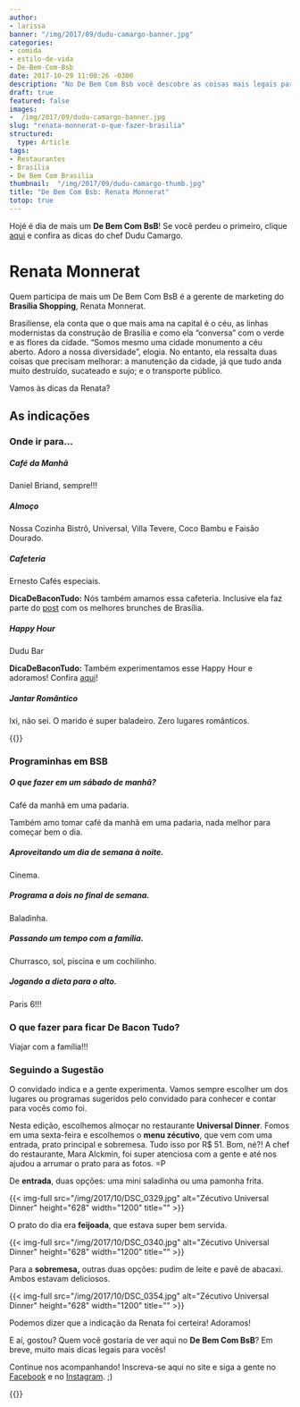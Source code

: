```yaml
---
author:
- larissa
banner: "/img/2017/09/dudu-camargo-banner.jpg"
categories:
- comida
- estilo-de-vida
- De-Bem-Com-Bsb
date: 2017-10-29 11:00:26 -0300
description: "No De Bem Com Bsb você descobre as coisas mais legais para comer e fazer em Brasília, indicado por quem conhece bem a capital"
draft: true
featured: false
images:
-  /img/2017/09/dudu-camargo-banner.jpg
slug: "renata-monnerat-o-que-fazer-brasilia"
structured:
  type: Article
tags:
- Restaurantes
- Brasília
- De Bem Com Brasilia
thumbnail:  "/img/2017/09/dudu-camargo-thumb.jpg"
title: "De Bem Com Bsb: Renata Monnerat"
totop: true
---
```


Hojé é dia de mais um **De Bem Com BsB**! Se você perdeu o primeiro, clique [aqui](http://debacontudo.com.br/de-bem-com-bsb/dudu-camargo-o-que-fazer-brasilia/) e confira as dicas do chef Dudu Camargo. 

# Renata Monnerat

Quem participa de mais um De Bem Com BsB é a gerente de marketing do **Brasília Shopping**, Renata Monnerat. 

Brasiliense, ela conta que o que mais ama na capital é o céu, as linhas modernistas da construção de Brasília e como ela “conversa” com o verde e as flores da cidade. “Somos mesmo uma cidade monumento a céu aberto. Adoro a nossa diversidade”, elogia. No entanto, ela ressalta duas coisas que precisam melhorar: a manutenção da cidade, já que tudo anda muito destruído, sucateado e sujo; e o transporte público.

Vamos às dicas da Renata?

## As indicações

### Onde ir para...

##### Café da Manhã

Daniel Briand, sempre!!!

#####  Almoço

Nossa Cozinha Bistrô, Universal, Villa Tevere, Coco Bambu e Faisão Dourado.

#####  Cafeteria

Ernesto Cafés especiais.

**DicaDeBaconTudo:** Nós também amamos essa cafeteria. Inclusive ela faz parte do [post](http://debacontudo.com.br/comida/melhor-brunch-de-brasilia/) com os melhores brunches de Brasília.

#####  Happy Hour

Dudu Bar

**DicaDeBaconTudo:** Também experimentamos esse Happy Hour e adoramos! Confira [aqui](http://debacontudo.com.br/de-bem-com-bsb/dudu-camargo-o-que-fazer-brasilia/)!

#####  Jantar Romântico

Ixi, não sei. O marido é super baladeiro. Zero lugares românticos.



{{<facebook-like>}}

### Programinhas em BSB

##### O que fazer em um sábado de manhã?

Café da manhã em uma padaria.

Também amo tomar café da manhã em uma padaria, nada melhor para começar bem o dia.

##### Aproveitando um dia de semana à noite.

Cinema.

##### Programa a dois no final de semana.

Baladinha.

##### Passando um tempo com a família.

Churrasco, sol, piscina e um cochilinho.

#####  Jogando a dieta para o alto.

Paris 6!!! 

### O que fazer para ficar De Bacon Tudo?

Viajar com a família!!!



### Seguindo a Sugestão

O convidado indica e a gente experimenta. Vamos sempre escolher um dos lugares ou programas sugeridos pelo convidado para conhecer e contar para vocês como foi. 

Nesta edição, escolhemos almoçar no restaurante **Universal Dinner**. Fomos em uma sexta-feira e escolhemos o **menu zécutivo**, que vem com uma entrada, prato principal e sobremesa. Tudo isso por R$ 51. Bom, né?!  A chef do restaurante, Mara Alckmin, foi super atenciosa com a gente e até nos ajudou a arrumar o prato para as fotos. =P

De **entrada**, duas opções: uma mini saladinha ou uma pamonha frita. 

{{< img-full src="/img/2017/10/DSC_0329.jpg" alt="Zécutivo Universal Dinner"  height="628" width="1200" title="" >}}

O prato do dia era **feijoada**, que estava super bem servida.

{{< img-full src="/img/2017/10/DSC_0340.jpg" alt="Zécutivo Universal Dinner"  height="628" width="1200" title="" >}}

Para a **sobremesa,** outras duas opções: pudim de leite e pavê de abacaxi. Ambos estavam deliciosos.

{{< img-full src="/img/2017/10/DSC_0354.jpg" alt="Zécutivo Universal Dinner"  height="628" width="1200" title="" >}}

Podemos dizer que a indicação da Renata foi certeira! Adoramos! 



E aí, gostou? Quem você gostaria de ver aqui no **De Bem Com BsB**? Em breve, muito mais dicas legais para vocês!



Continue nos acompanhando! Inscreva-se aqui no site e siga a gente no [Facebook](https://www.facebook.com/debacontudo) e no [Instagram](https://www.instagram.com/casaldebacontudo/). ;)



{{<subscribe>}}



